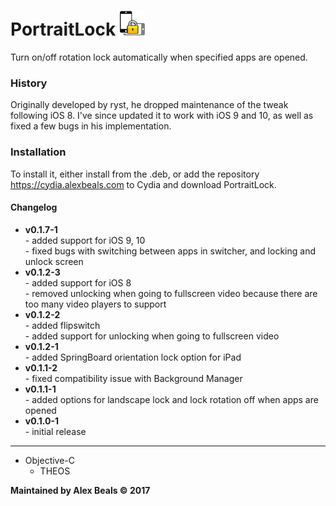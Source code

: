 # PortraitLock <img src="/portraitlockprefs/Resources/PortraitLock@2x.png?raw=true" height="40" alt=""/>

Turn on/off rotation lock automatically when specified apps are opened.

### History

Originally developed by ryst, he dropped maintenance of the tweak following iOS 8.  I've since updated it to work with iOS 9 and 10, as well as fixed a few bugs in his implementation.

### Installation

To install it, either install from the .deb, or add the repository https://cydia.alexbeals.com to Cydia and download PortraitLock.

#### Changelog

<ul>
<li>
<b>v0.1.7-1</b><br>
- added support for iOS 9, 10<br>
- fixed bugs with switching between apps in switcher, and locking and unlock screen
</li>
<li><b>v0.1.2-3</b><br>
- added support for iOS 8<br>
- removed unlocking when going to fullscreen video because there are too many video players to support
</li>
<li>
<b>v0.1.2-2</b><br>
- added flipswitch<br>
- added support for unlocking when going to fullscreen video
</li>
<li>
<b>v0.1.2-1</b><br>
- added SpringBoard orientation lock option for iPad
</li>
<li>
<b>v0.1.1-2</b><br>
- fixed compatibility issue with Background Manager
</li>
<li>
<b>v0.1.1-1</b><br>
- added options for landscape lock and lock rotation off when apps are opened
</li>
<li>
<b>v0.1.0-1</b><br>
- initial release
</li>
</ul>

---

<ul>
  <li>
  Objective-C
  <ul>
  <li>THEOS</li>
  </ul>
  </li>
</ul>

**Maintained by Alex Beals © 2017**
